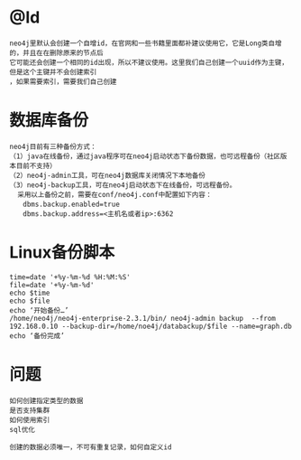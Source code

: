 @Id
===
    neo4j里默认会创建一个自增id，在官网和一些书籍里面都补建议使用它，它是Long类自增的，并且在在删除原来的节点后
    它可能还会创建一个相同的id出现，所以不建议使用。这里我们自己创建一个uuid作为主键，但是这个主键并不会创建索引
    ，如果需要索引，需要我们自己创建
数据库备份
===
    neo4j目前有三种备份方式：    
    （1）java在线备份，通过java程序可在neo4j启动状态下备份数据，也可远程备份（社区版本目前不支持）    
    （2）neo4j-admin工具，可在neo4j数据库关闭情况下本地备份    
    （3）neo4j-backup工具，可在neo4j启动状态下在线备份，可远程备份。    
      采用以上备份之前，需要在conf/neo4j.conf中配置如下内容：    
    　　dbms.backup.enabled=true    
    　　dbms.backup.address=<主机名或者ip>:6362
Linux备份脚本
===
    time=date '+%y-%m-%d %H:%M:%S' 
    file=date '+%y-%m-%d' 
    echo $time 
    echo $file 
    echo ‘开始备份…’ 
    /home/neo4j/neo4j-enterprise-2.3.1/bin/ neo4j-admin backup  --from 192.168.0.10 --backup-dir=/home/noe4j/databackup/$file --name=graph.db
    echo ‘备份完成’
    
问题
===
    如何创建指定类型的数据
    是否支持集群
    如何使用索引
    sql优化
    
    创建的数据必须唯一，不可有重复记录，如何自定义id
